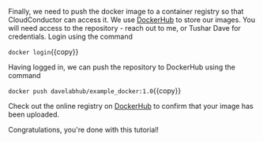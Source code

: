 Finally, we need to push the docker image to a container registry so that CloudConductor can access it. We use [DockerHub](https://hub.docker.com/u/davelabhub) to store our images. You will need access to the repository - reach out to me, or Tushar Dave for credentials. Login using the command

``docker login``{{copy}}

Having logged in, we can push the repository to DockerHub using the command

`docker push davelabhub/example_docker:1.0`{{copy}}

Check out the online registry on [DockerHub](https://hub.docker.com/u/davelabhub) to confirm that your image has been uploaded.

Congratulations, you're done with this tutorial!
